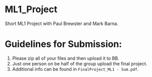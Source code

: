 # ML1_Project

Short ML1 Project with Paul Brewster and Mark Barna.

# Guidelines for Submission:
1. Please zip all of your files and then upload it to BB.
2. Just one person on be half of the group upload the final project.
3. Additional info can be found in `FinalProject_ML1 - Sum.pdf`.
